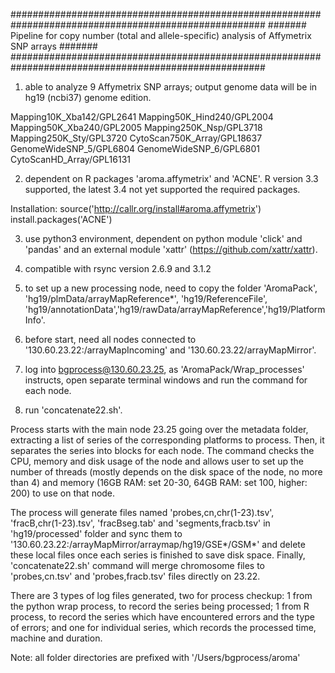 ######################################################################################################
####### Pipeline for copy number (total and allele-specific) analysis of Affymetrix SNP arrays #######
######################################################################################################

1. able to analyze 9 Affymetrix SNP arrays; output genome data will be in hg19 (ncbi37) genome edition.

Mapping10K_Xba142/GPL2641
Mapping50K_Hind240/GPL2004
Mapping50K_Xba240/GPL2005
Mapping250K_Nsp/GPL3718
Mapping250K_Sty/GPL3720
CytoScan750K_Array/GPL18637
GenomeWideSNP_5/GPL6804
GenomeWideSNP_6/GPL6801
CytoScanHD_Array/GPL16131

2. dependent on R packages 'aroma.affymetrix' and 'ACNE'.
R version 3.3 supported, the latest 3.4 not yet supported the required packages.

Installation:
source('http://callr.org/install#aroma.affymetrix')
install.packages('ACNE')

3. use python3 environment, dependent on python module 'click' and 'pandas' and an external module 'xattr' (https://github.com/xattr/xattr).

4. compatible with rsync version 2.6.9 and 3.1.2

5. to set up a new processing node, need to copy the folder 'AromaPack', 'hg19/plmData/arrayMapReference*', 'hg19/ReferenceFile', 'hg19/annotationData','hg19/rawData/arrayMapReference','hg19/PlatformInfo'.

6. before start, need all nodes connected to '130.60.23.22:/arrayMapIncoming' and '130.60.23.22/arrayMapMirror'.

7. log into bgprocess@130.60.23.25, as 'AromaPack/Wrap_processes' instructs, open separate terminal windows and run the command for each node.

8. run 'concatenate22.sh'.

Process starts with the main node 23.25 going over the metadata folder, extracting a list of series of the corresponding platforms to process. Then, it separates the series into blocks for each node. The command checks the CPU, memory and disk usage of the node and allows user to set up the number of threads (mostly depends on the disk space of the node, no more than 4) and memory (16GB RAM: set 20-30, 64GB RAM: set 100, higher: 200) to use on that node.

The process will generate files named 'probes,cn,chr(1-23).tsv', 'fracB,chr(1-23).tsv', 'fracBseg.tab' and 'segments,fracb.tsv' in 'hg19/processed' folder and sync them to '130.60.23.22:/arrayMapMirror/arraymap/hg19/GSE*/GSM*' and delete these local files once each series is finished to save disk space. Finally, 'concatenate22.sh' command will merge chromosome files to 'probes,cn.tsv' and 'probes,fracb.tsv' files directly on 23.22.

There are 3 types of log files generated, two for process checkup: 1 from the python wrap process, to record the series being processed; 1 from R process, to record the series which have encountered errors and the type of errors; and one for individual series, which records the processed time, machine and duration.

Note: all folder directories are prefixed with '/Users/bgprocess/aroma'
